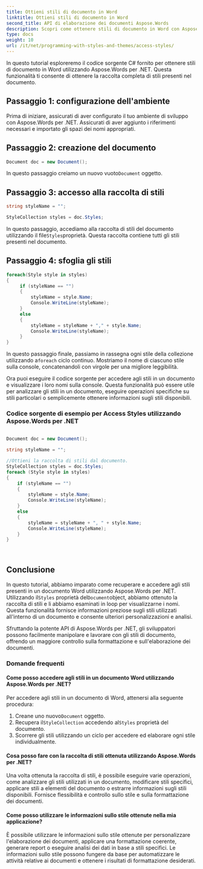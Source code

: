 ```yaml
---
title: Ottieni stili di documento in Word
linktitle: Ottieni stili di documento in Word
second_title: API di elaborazione dei documenti Aspose.Words
description: Scopri come ottenere stili di documento in Word con Aspose.Words per .NET. Tutorial completo per manipolare gli stili dei tuoi documenti.
type: docs
weight: 10
url: /it/net/programming-with-styles-and-themes/access-styles/
---
```


In questo tutorial esploreremo il codice sorgente C# fornito per ottenere stili di documento in Word utilizzando Aspose.Words per .NET. Questa funzionalità ti consente di ottenere la raccolta completa di stili presenti nel documento.

## Passaggio 1: configurazione dell'ambiente

Prima di iniziare, assicurati di aver configurato il tuo ambiente di sviluppo con Aspose.Words per .NET. Assicurati di aver aggiunto i riferimenti necessari e importato gli spazi dei nomi appropriati.

## Passaggio 2: creazione del documento

```csharp
Document doc = new Document();
```

 In questo passaggio creiamo un nuovo vuoto`Document` oggetto.

## Passaggio 3: accesso alla raccolta di stili

```csharp
string styleName = "";

StyleCollection styles = doc.Styles;
```

 In questo passaggio, accediamo alla raccolta di stili del documento utilizzando il file`Styles`proprietà. Questa raccolta contiene tutti gli stili presenti nel documento.

## Passaggio 4: sfoglia gli stili

```csharp
foreach(Style style in styles)
{
     if (styleName == "")
     {
         styleName = style.Name;
         Console.WriteLine(styleName);
     }
     else
     {
         styleName = styleName + "," + style.Name;
         Console.WriteLine(styleName);
     }
}
```

 In questo passaggio finale, passiamo in rassegna ogni stile della collezione utilizzando a`foreach` ciclo continuo. Mostriamo il nome di ciascuno stile sulla console, concatenandoli con virgole per una migliore leggibilità.

Ora puoi eseguire il codice sorgente per accedere agli stili in un documento e visualizzare i loro nomi sulla console. Questa funzionalità può essere utile per analizzare gli stili in un documento, eseguire operazioni specifiche su stili particolari o semplicemente ottenere informazioni sugli stili disponibili.

### Codice sorgente di esempio per Access Styles utilizzando Aspose.Words per .NET 
```csharp

Document doc = new Document();

string styleName = "";

//Ottieni la raccolta di stili dal documento.
StyleCollection styles = doc.Styles;
foreach (Style style in styles)
{
	if (styleName == "")
	{
		styleName = style.Name;
		Console.WriteLine(styleName);
	}
	else
	{
		styleName = styleName + ", " + style.Name;
		Console.WriteLine(styleName);
	}
}
            
        
```

## Conclusione

 In questo tutorial, abbiamo imparato come recuperare e accedere agli stili presenti in un documento Word utilizzando Aspose.Words per .NET. Utilizzando il`Styles` proprietà del`Document`object, abbiamo ottenuto la raccolta di stili e li abbiamo esaminati in loop per visualizzarne i nomi. Questa funzionalità fornisce informazioni preziose sugli stili utilizzati all'interno di un documento e consente ulteriori personalizzazioni e analisi.

Sfruttando la potente API di Aspose.Words per .NET, gli sviluppatori possono facilmente manipolare e lavorare con gli stili di documento, offrendo un maggiore controllo sulla formattazione e sull'elaborazione dei documenti.

### Domande frequenti

#### Come posso accedere agli stili in un documento Word utilizzando Aspose.Words per .NET?

Per accedere agli stili in un documento di Word, attenersi alla seguente procedura:
1.  Creane uno nuovo`Document` oggetto.
2.  Recupera il`StyleCollection` accedendo al`Styles` proprietà del documento.
3. Scorrere gli stili utilizzando un ciclo per accedere ed elaborare ogni stile individualmente.

#### Cosa posso fare con la raccolta di stili ottenuta utilizzando Aspose.Words per .NET?

Una volta ottenuta la raccolta di stili, è possibile eseguire varie operazioni, come analizzare gli stili utilizzati in un documento, modificare stili specifici, applicare stili a elementi del documento o estrarre informazioni sugli stili disponibili. Fornisce flessibilità e controllo sullo stile e sulla formattazione dei documenti.

#### Come posso utilizzare le informazioni sullo stile ottenute nella mia applicazione?

È possibile utilizzare le informazioni sullo stile ottenute per personalizzare l'elaborazione dei documenti, applicare una formattazione coerente, generare report o eseguire analisi dei dati in base a stili specifici. Le informazioni sullo stile possono fungere da base per automatizzare le attività relative ai documenti e ottenere i risultati di formattazione desiderati.